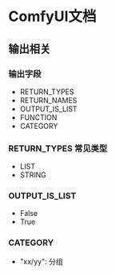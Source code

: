 # ComfyUI文档

## 输出相关

### 输出字段

- RETURN_TYPES
- RETURN_NAMES
- OUTPUT_IS_LIST
- FUNCTION
- CATEGORY

### RETURN_TYPES 常见类型

- LIST
- STRING

### OUTPUT_IS_LIST

- False
- True

### CATEGORY

- "xx/yy": 分组
